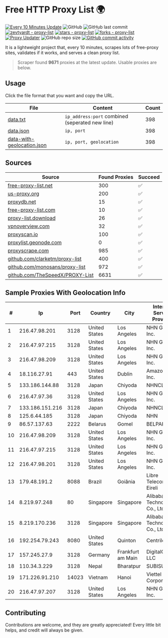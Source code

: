 
# Free HTTP Proxy List 🌍

[![Every 10 Minutes Update](https://github.com/mertguvencli/http-proxy-list/actions/workflows/main.yml/badge.svg?branch=main)](https://github.com/mertguvencli/http-proxy-list/actions/workflows/main.yml)
![GitHub](https://img.shields.io/github/license/mertguvencli/http-proxy-list)
![GitHub last commit](https://img.shields.io/github/last-commit/mertguvencli/http-proxy-list)
[![zevtyardt - proxy-list](https://img.shields.io/static/v1?label=zevtyardt&message=proxy-list&color=blue&logo=github)](https://github.com/zevtyardt/proxy-list "Go to GitHub repo")
[![stars - proxy-list](https://img.shields.io/github/stars/zevtyardt/proxy-list?style=social)](https://github.com/zevtyardt/proxy-list)
[![forks - proxy-list](https://img.shields.io/github/forks/zevtyardt/proxy-list?style=social)](https://github.com/zevtyardt/proxy-list)
[![Proxy Updater](https://github.com/zevtyardt/proxy-list/workflows/Proxy%20Updater/badge.svg)](https://github.com/zevtyardt/proxy-list/actions?query=workflow:"Proxy+Updater")
![GitHub repo size](https://img.shields.io/github/repo-size/zevtyardt/proxy-list)
[![GitHub commit activity](https://img.shields.io/github/commit-activity/m/zevtyardt/proxy-list?logo=commits)](https://github.com/zevtyardt/proxy-list/commits/main)

It is a lightweight project that, every 10 minutes, scrapes lots of free-proxy sites, validates if it works, and serves a clean proxy list.

> Scraper found **9671** proxies at the latest update. Usable proxies are below.

## Usage

Click the file format that you want and copy the URL.

|File|Content|Count|
|----|-------|-----|
|[data.txt](https://raw.githubusercontent.com/mertguvencli/http-proxy-list/main/proxy-list/data.txt)|`ip_address:port` combined (seperated new line)|398|
|[data.json](https://raw.githubusercontent.com/mertguvencli/http-proxy-list/main/proxy-list/data.json)|`ip, port`|398|
|[data-with-geolocation.json](https://raw.githubusercontent.com/mertguvencli/http-proxy-list/main/proxy-list/data-with-geolocation.json)|`ip, port, geolocation`|398|

## Sources

|Source|Found Proxies|Succeed|
|------|-------------|-------|
|[free-proxy-list.net](https://free-proxy-list.net)|300|✅|
|[us-proxy.org](https://www.us-proxy.org)|200|✅|
|[proxydb.net](http://proxydb.net)|15|✅|
|[free-proxy-list.com](https://free-proxy-list.com/?page=&port=&type%5B%5D=http&type%5B%5D=https&up_time=0&search=Search)|10|✅|
|[proxy-list.download](https://www.proxy-list.download/HTTP)|26|✅|
|[vpnoverview.com](https://vpnoverview.com/privacy/anonymous-browsing/free-proxy-servers)|32|✅|
|[proxyscan.io](https://www.proxyscan.io)|100|✅|
|[proxylist.geonode.com](https://proxylist.geonode.com/api/proxy-list?limit=300&page=1&sort_by=lastChecked&sort_type=desc&protocols=http,https)|0|✅|
|[proxyscrape.com](https://api.proxyscrape.com/v2/?request=displayproxies&protocol=http&timeout=10000&country=all&ssl=all&anonymity=all)|985|✅|
|[github.com/clarketm/proxy-list](https://raw.githubusercontent.com/clarketm/proxy-list/master/proxy-list-raw.txt)|400|✅|
|[github.com/monosans/proxy-list](https://raw.githubusercontent.com/monosans/proxy-list/main/proxies/http.txt)|972|✅|
|[github.com/TheSpeedX/PROXY-List](https://raw.githubusercontent.com/TheSpeedX/PROXY-List/master/http.txt)|6631|✅|


## Sample Proxies With Geolocation Info

|#|Ip|Port|Country|City|Internet Service Provider|
|-|--|----|-------|----|-------------------------|
|1|216.47.98.201|3128|United States|Los Angeles|NHN Global, Inc.|
|2|216.47.97.215|3128|United States|Los Angeles|NHN Global, Inc.|
|3|216.47.98.209|3128|United States|Los Angeles|NHN Global, Inc.|
|4|18.116.27.91|443|United States|Dublin|Amazon.com, Inc.|
|5|133.186.144.88|3128|Japan|Chiyoda|NHNCLOUD|
|6|216.47.97.36|3128|United States|Los Angeles|NHN Global, Inc.|
|7|133.186.151.216|3128|Japan|Chiyoda|NHNCLOUD|
|8|125.6.44.185|3128|Japan|Chiyoda|NHN|
|9|86.57.137.63|2222|Belarus|Gomel|BELPAK|
|10|216.47.98.209|3128|United States|Los Angeles|NHN Global, Inc.|
|11|216.47.97.215|3128|United States|Los Angeles|NHN Global, Inc.|
|12|216.47.98.201|3128|United States|Los Angeles|NHN Global, Inc.|
|13|179.48.191.2|8088|Brazil|Goiânia|Libre Telecom Eireli|
|14|8.219.97.248|80|Singapore|Singapore|Alibaba (US) Technology Co., Ltd.|
|15|8.219.170.236|3128|Singapore|Singapore|Alibaba (US) Technology Co., Ltd.|
|16|192.254.79.243|8080|United States|Quinton|Centrilogic|
|17|157.245.27.9|3128|Germany|Frankfurt am Main|DigitalOcean, LLC|
|18|110.34.3.229|3128|Nepal|Bharatpur|SUBISU C7|
|19|171.226.91.210|14023|Vietnam|Hanoi|Viettel Corporation|
|20|216.47.97.207|3128|United States|Los Angeles|NHN Global, Inc.|



## Contributing

Contributions are welcome, and they are greatly appreciated! Every
little bit helps, and credit will always be given.

